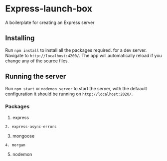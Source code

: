 # Express-launch-box

A boilerplate for creating an Express server

## Installing

Run `npm install` to install all the packages required. for a dev server. Navigate to `http://localhost:4200/`. The app will automatically reload if you change any of the source files.

## Running the server

Run `npm start` or `nodemon server` to start the server, with the defaault configuration it should be running on `http://localhost:2020/`.


### Packages
1. express
```
2. express-async-errors
```
3. mongoose
```
4. morgan
```
5. nodemon
```
